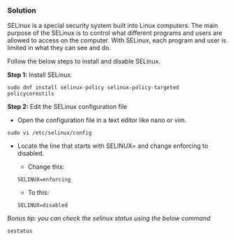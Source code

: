### Solution

SELinux is a special security system built into Linux computers. The main purpose of the SELinux is to control what different programs and users are allowed to access on the computer.
With SELinux, each program and user is limited in what they can see and do. 

Follow the below steps to install and disable SELinux.

**Step 1:** Install SELinux.
```
sudo dnf install selinux-policy selinux-policy-targeted policycoreutils
```
**Step 2:** Edit the SELinux configuration file 

- Open the configuration file in a text editor like nano or vim.
```
sudo vi /etc/selinux/config
```
- Locate the line that starts with SELINUX= and change enforcing to disabled.
  
    - Change this:
   
    ```
    SELINUX=enforcing
    ```
   - To this:
  ```
  SELINUX=disabled
  ```
*Bonus tip: you can check the selinux status using the below command*
```
sestatus
```
